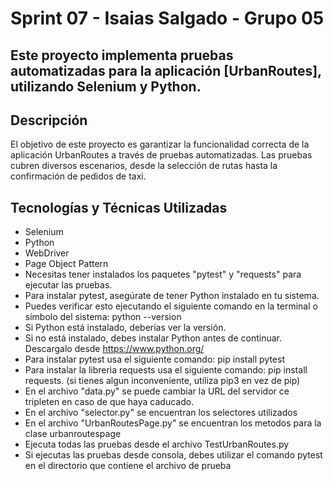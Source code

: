 ﻿# Sprint 07 - Isaias Salgado - Grupo 05
## Este proyecto implementa pruebas automatizadas para la aplicación [UrbanRoutes], utilizando Selenium y Python.
## Descripción
El objetivo de este proyecto es garantizar la funcionalidad correcta de la aplicación UrbanRoutes a través de pruebas automatizadas. Las pruebas cubren diversos escenarios, desde la selección de rutas hasta la confirmación de pedidos de taxi.
## Tecnologías y Técnicas Utilizadas
- Selenium
- Python
- WebDriver
- Page Object Pattern
- Necesitas tener instalados los paquetes "pytest" y "requests" para ejecutar las pruebas.
- Para instalar pytest, asegúrate de tener Python instalado en tu sistema. 
- Puedes verificar esto ejecutando el siguiente comando en la terminal o símbolo del sistema: python --version
- Si Python está instalado, deberías ver la versión. 
- Si no está instalado, debes instalar Python antes de continuar. Descargalo desde https://www.python.org/
- Para instalar pytest usa el siguiente comando: pip install pytest
- Para instalar la libreria requests usa el siguiente comando: pip install requests. (si tienes algun inconveniente, utiliza pip3 en vez de pip)
- En el archivo "data.py" se puede cambiar la URL del servidor ce tripleten en caso de que haya caducado.
- En el archivo "selector.py" se encuentran los selectores utilizados
- En el archivo "UrbanRoutesPage.py" se encuentran los metodos para la clase urbanroutespage
- Ejecuta todas las pruebas desde el archivo TestUrbanRoutes.py
- Si ejecutas las pruebas desde consola, debes utilizar el comando pytest en el directorio que contiene el archivo de prueba





